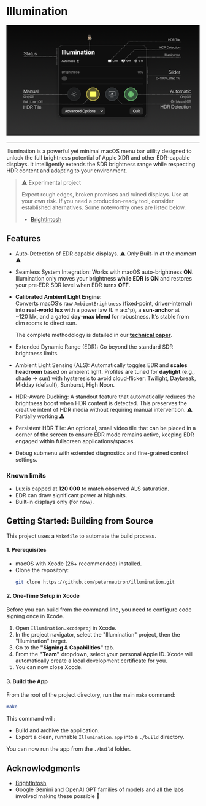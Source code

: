 # Illumination
<img alt="Main View" src="assets/Illumination.png" />

---

Illumination is a powerful yet minimal macOS menu bar utility designed to unlock the full brightness potential of Apple XDR and other EDR-capable displays. It intelligently extends the SDR brightness range while respecting HDR content and adapting to your environment.

> ⚠️ Experimental project
>
> Expect rough edges, broken promises and ruined displays. Use at your own risk. If you need a production-ready tool, consider established alternatives. Some noteworthy ones are listed below.
>
> - [BrightIntosh](https://github.com/niklasr22/BrightIntosh)


## Features

- Auto-Detection of EDR capable displays. ⚠️ Only Built-In at the moment ⚠️
- Seamless System Integration: Works with macOS auto-brightness **ON**. Illumination only moves your brightness **while EDR is ON** and restores your pre‑EDR SDR level when EDR turns **OFF**.
-   **Calibrated Ambient Light Engine:**  
    Converts macOS’s raw `AmbientBrightness` (fixed‑point, driver‑internal) into **real‑world lux** with a power law (L = a·x^p), a **sun‑anchor** at ~120 klx, and a gated **day‑max blend** for robustness. It’s stable from dim rooms to direct sun. 

    The complete methodology is detailed in our [**technical paper**](assets/Algorithm.pdf).
- Extended Dynamic Range (EDR): Go beyond the standard SDR brightness limits.
- Ambient Light Sensing (ALS): Automatically toggles EDR and **scales headroom** based on ambient light. Profiles are tuned for **daylight** (e.g., shade → sun) with hysteresis to avoid cloud‑flicker: Twilight, Daybreak, Midday (default), Sunburst, High Noon.
- HDR-Aware Ducking: A standout feature that automatically reduces the brightness boost when HDR content is detected. This preserves the creative intent of HDR media without requiring manual intervention. ⚠️ Partially working ⚠️
- Persistent HDR Tile: An optional, small video tile that can be placed in a corner of the screen to ensure EDR mode remains active, keeping EDR engaged within fullscreen applications/spaces.
- Debug submenu with extended diagnostics and fine-grained control settings.

### Known limits
- Lux is capped at **120 000** to match observed ALS saturation.
- EDR can draw significant power at high nits.
- Built‑in displays only (for now).

## Getting Started: Building from Source

This project uses a `Makefile` to automate the build process.

#### 1. Prerequisites

- macOS with Xcode (26+ recommended) installed.
- Clone the repository:
  ```bash
  git clone https://github.com/peterneutron/illumination.git
  ```

#### 2. One-Time Setup in Xcode

Before you can build from the command line, you need to configure code signing once in Xcode.

1.  Open `Illumination.xcodeproj` in Xcode.
2.  In the project navigator, select the "Illumination" project, then the "Illumination" target.
3.  Go to the **"Signing & Capabilities"** tab.
4.  From the **"Team"** dropdown, select your personal Apple ID. Xcode will automatically create a local development certificate for you.
5.  You can now close Xcode.

#### 3. Build the App

From the root of the project directory, run the main `make` command:

```bash
make
```
This command will:
- Build and archive the application.
- Export a clean, runnable `Illumination.app` into a `./build` directory.

You can now run the app from the `./build` folder.

## Acknowledgments

- [BrightIntosh](https://github.com/niklasr22/BrightIntosh)
- Google Gemini and OpenAI GPT families of models and all the labs involved making these possible 🙏